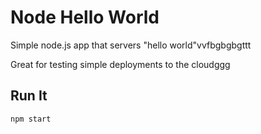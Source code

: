 # Node Hello World

Simple node.js app that servers "hello world"vvfbgbgbgttt

Great for testing simple deployments to the cloudggg

## Run It

`npm start`

